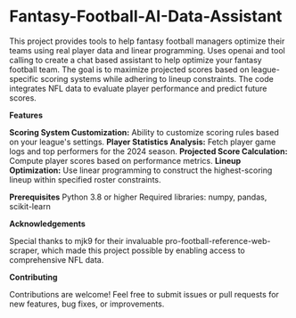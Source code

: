 # Fantasy-Football-AI-Data-Assistant
This project provides tools to help fantasy football managers optimize their teams using real player data and linear programming. Uses openai and tool calling to create a chat based assistant to help optimize your fantasy football team. The goal is to maximize projected scores based on league-specific scoring systems while adhering to lineup constraints. The code integrates NFL data to evaluate player performance and predict future scores.

**Features**

**Scoring System Customization:** Ability to customize scoring rules based on your league's settings.
**Player Statistics Analysis:** Fetch player game logs and top performers for the 2024 season.
**Projected Score Calculation:** Compute player scores based on performance metrics.
**Lineup Optimization:** Use linear programming to construct the highest-scoring lineup within specified roster constraints.

**Prerequisites**
  Python 3.8 or higher
  Required libraries: numpy, pandas, scikit-learn

**Acknowledgements**

Special thanks to mjk9 for their invaluable pro-football-reference-web-scraper, which made this project possible by enabling access to comprehensive NFL data.

**Contributing**

Contributions are welcome! Feel free to submit issues or pull requests for new features, bug fixes, or improvements.
